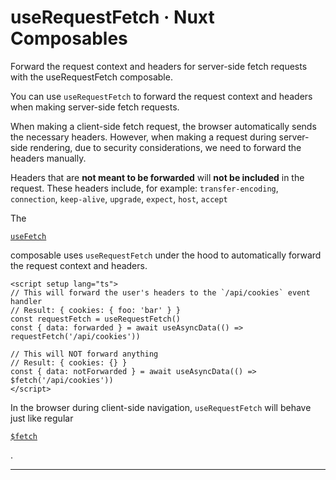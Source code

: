 # useRequestFetch · Nuxt Composables
Forward the request context and headers for server-side fetch requests with the useRequestFetch composable.

You can use `useRequestFetch` to forward the request context and headers when making server-side fetch requests.

When making a client-side fetch request, the browser automatically sends the necessary headers. However, when making a request during server-side rendering, due to security considerations, we need to forward the headers manually.

Headers that are **not meant to be forwarded** will **not be included** in the request. These headers include, for example: `transfer-encoding`, `connection`, `keep-alive`, `upgrade`, `expect`, `host`, `accept`

The

[`useFetch`](https://nuxt.com/docs/api/composables/use-fetch)

composable uses `useRequestFetch` under the hood to automatically forward the request context and headers.

```
<script setup lang="ts">
// This will forward the user's headers to the `/api/cookies` event handler
// Result: { cookies: { foo: 'bar' } }
const requestFetch = useRequestFetch()
const { data: forwarded } = await useAsyncData(() => requestFetch('/api/cookies'))

// This will NOT forward anything
// Result: { cookies: {} }
const { data: notForwarded } = await useAsyncData(() => $fetch('/api/cookies')) 
</script>

```


In the browser during client-side navigation, `useRequestFetch` will behave just like regular

[`$fetch`](https://nuxt.com/docs/api/utils/dollarfetch)

.

* * *